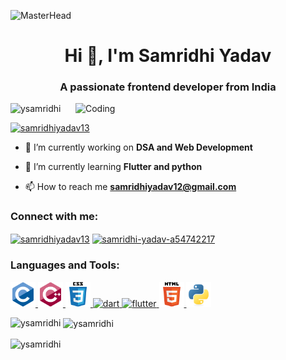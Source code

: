 ![MasterHead](https://img.freepik.com/free-vector/application-development-banner_1325-399.jpg?w=1380&t=st=1657702892~exp=1657703492~hmac=4d000525445c3ef0d32fc7b51d2af1ff658c2bc35e880b7300e0e46b0834aef4n)
<h1 align="center">Hi 👋, I'm Samridhi Yadav</h1>
<h3 align="center">A passionate frontend developer from India</h3>
<img align="right" alt="Coding" width="400" src="https://res.cloudinary.com/practicaldev/image/fetch/s--O0u1bNHs--/c_limit%2Cf_auto%2Cfl_progressive%2Cq_66%2Cw_880/https://miro.medium.com/max/1400/0%2APXf5ge7QCN9Ga_CL.gif">

<p align="left"> <img src="https://komarev.com/ghpvc/?username=ysamridhi&label=Profile%20views&color=0e75b6&style=flat" alt="ysamridhi" /> </p>

<p align="left"> <a href="https://twitter.com/samridhiyadav13" target="blank"><img src="https://img.shields.io/twitter/follow/samridhiyadav13?logo=twitter&style=for-the-badge" alt="samridhiyadav13" /></a> </p>

- 🔭 I’m currently working on **DSA and Web Development**

- 🌱 I’m currently learning **Flutter and python**

- 📫 How to reach me **samridhiyadav12@gmail.com**

<h3 align="left">Connect with me:</h3>
<p align="left">
<a href="https://twitter.com/samridhiyadav13" target="blank"><img align="center" src="https://raw.githubusercontent.com/rahuldkjain/github-profile-readme-generator/master/src/images/icons/Social/twitter.svg" alt="samridhiyadav13" height="30" width="40" /></a>
<a href="https://linkedin.com/in/samridhi-yadav-a54742217" target="blank"><img align="center" src="https://raw.githubusercontent.com/rahuldkjain/github-profile-readme-generator/master/src/images/icons/Social/linked-in-alt.svg" alt="samridhi-yadav-a54742217" height="30" width="40" /></a>
</p>

<h3 align="left">Languages and Tools:</h3>
<p align="left"> <a href="https://www.cprogramming.com/" target="_blank" rel="noreferrer"> <img src="https://raw.githubusercontent.com/devicons/devicon/master/icons/c/c-original.svg" alt="c" width="40" height="40"/> </a> <a href="https://www.w3schools.com/cpp/" target="_blank" rel="noreferrer"> <img src="https://raw.githubusercontent.com/devicons/devicon/master/icons/cplusplus/cplusplus-original.svg" alt="cplusplus" width="40" height="40"/> </a> <a href="https://www.w3schools.com/css/" target="_blank" rel="noreferrer"> <img src="https://raw.githubusercontent.com/devicons/devicon/master/icons/css3/css3-original-wordmark.svg" alt="css3" width="40" height="40"/> </a> <a href="https://dart.dev" target="_blank" rel="noreferrer"> <img src="https://www.vectorlogo.zone/logos/dartlang/dartlang-icon.svg" alt="dart" width="40" height="40"/> </a> <a href="https://flutter.dev" target="_blank" rel="noreferrer"> <img src="https://www.vectorlogo.zone/logos/flutterio/flutterio-icon.svg" alt="flutter" width="40" height="40"/> </a> <a href="https://www.w3.org/html/" target="_blank" rel="noreferrer"> <img src="https://raw.githubusercontent.com/devicons/devicon/master/icons/html5/html5-original-wordmark.svg" alt="html5" width="40" height="40"/> </a> <a href="https://www.python.org" target="_blank" rel="noreferrer"> <img src="https://raw.githubusercontent.com/devicons/devicon/master/icons/python/python-original.svg" alt="python" width="40" height="40"/> </a> </p>

<p><img align="left" src="https://github-readme-stats.vercel.app/api/top-langs?username=ysamridhi&show_icons=true&locale=en&layout=compact" alt="ysamridhi" /></p>

<p>&nbsp;<img align="center" src="https://github-readme-stats.vercel.app/api?username=ysamridhi&show_icons=true&locale=en" alt="ysamridhi" /></p>

<p><img align="center" src="https://github-readme-streak-stats.herokuapp.com/?user=ysamridhi&" alt="ysamridhi" /></p>
